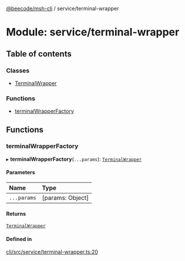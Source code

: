 [@beecode/msh-cli](../README.md) / service/terminal-wrapper

# Module: service/terminal-wrapper

## Table of contents

### Classes

- [TerminalWrapper](../classes/service_terminal_wrapper.TerminalWrapper.md)

### Functions

- [terminalWrapperFactory](service_terminal_wrapper.md#terminalwrapperfactory)

## Functions

### terminalWrapperFactory

▸ **terminalWrapperFactory**(`...params`): [`TerminalWrapper`](../classes/service_terminal_wrapper.TerminalWrapper.md)

#### Parameters

| Name | Type |
| :------ | :------ |
| `...params` | [params: Object] |

#### Returns

[`TerminalWrapper`](../classes/service_terminal_wrapper.TerminalWrapper.md)

#### Defined in

[cli/src/service/terminal-wrapper.ts:20](https://github.com/beecode-rs/msh-cli/blob/816f38b/src/service/terminal-wrapper.ts#L20)
